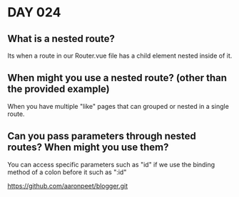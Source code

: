 # DAY 024

## What is a nested route?

Its when a route in our Router.vue file has a child element nested inside of it.

## When might you use a nested route? (other than the provided example)

When you have multiple "like" pages that can grouped or nested in a single route.

## Can you pass parameters through nested routes? When might you use them?

You can access specific parameters such as "id" if we use the binding method of a colon before it such as ":id"

https://github.com/aaronpeet/blogger.git